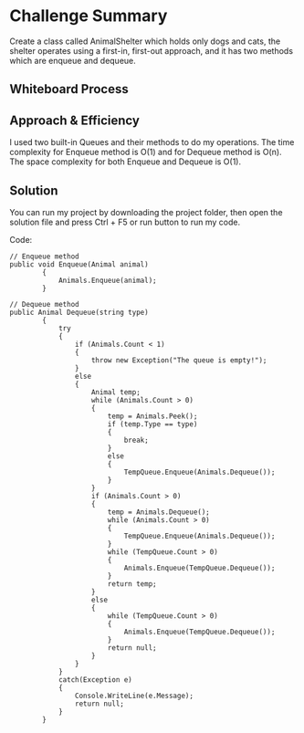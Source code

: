 # Challenge Summary
Create a class called AnimalShelter which holds only dogs and cats, the shelter operates using a first-in, first-out approach, and it has two methods which are enqueue and dequeue.

## Whiteboard Process
<!-- Embedded whiteboard image -->

## Approach & Efficiency
I used two built-in Queues and their methods to do my operations. The time complexity for Enqueue method is O(1) and for Dequeue method is O(n). The space complexity for both Enqueue and Dequeue is O(1).

## Solution
You can run my project by downloading the project folder, then open the solution file and press Ctrl + F5 or run button to run my code.

Code:
```
// Enqueue method
public void Enqueue(Animal animal)
        {
            Animals.Enqueue(animal);
        }

// Dequeue method
public Animal Dequeue(string type)
        {
            try
            {
                if (Animals.Count < 1)
                {
                    throw new Exception("The queue is empty!");
                }
                else
                {
                    Animal temp;
                    while (Animals.Count > 0)
                    {
                        temp = Animals.Peek();
                        if (temp.Type == type)
                        {
                            break;
                        }
                        else
                        {
                            TempQueue.Enqueue(Animals.Dequeue());
                        }
                    }
                    if (Animals.Count > 0)
                    {
                        temp = Animals.Dequeue();
                        while (Animals.Count > 0)
                        {
                            TempQueue.Enqueue(Animals.Dequeue());
                        }
                        while (TempQueue.Count > 0)
                        {
                            Animals.Enqueue(TempQueue.Dequeue());
                        }
                        return temp;
                    }
                    else
                    {
                        while (TempQueue.Count > 0)
                        {
                            Animals.Enqueue(TempQueue.Dequeue());
                        }
                        return null;
                    }
                }
            }
            catch(Exception e)
            {
                Console.WriteLine(e.Message);
                return null;
            }
        }

```